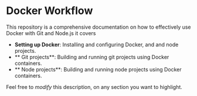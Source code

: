 # Docker Workflow

This repository is a comprehensive documentation on how to effectively use Docker with Git and Node.js it covers
* **Setting up Docker**: Installing and configuring Docker, and  and node projects.
* ** Git projects**: Building and running git projects using Docker containers.
* ** Node projects**: Building and running node projects using Docker containers.

Feel free to _modify_ this description, on any section you want to highlight. 
